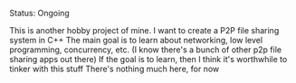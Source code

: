 Status: Ongoing

This is another hobby project of mine.
I want to create a P2P file sharing system in C++
The main goal is to learn about networking, low level programming, concurrency, etc. (I know there's a bunch of other p2p file sharing apps out there)
If the goal is to learn, then I think it's worthwhile to tinker with this stuff
There's nothing much here, for now
